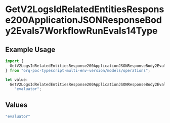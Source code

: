 # GetV2LogsIdRelatedEntitiesResponse200ApplicationJSONResponseBody2Evals7WorkflowRunEvals14Type

## Example Usage

```typescript
import {
  GetV2LogsIdRelatedEntitiesResponse200ApplicationJSONResponseBody2Evals7WorkflowRunEvals14Type,
} from "orq-poc-typescript-multi-env-version/models/operations";

let value:
  GetV2LogsIdRelatedEntitiesResponse200ApplicationJSONResponseBody2Evals7WorkflowRunEvals14Type =
    "evaluator";
```

## Values

```typescript
"evaluator"
```